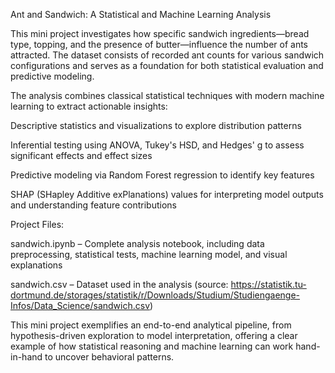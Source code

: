 Ant and Sandwich: A Statistical and Machine Learning Analysis

This mini project investigates how specific sandwich ingredients—bread type, topping, and the presence of butter—influence the number of ants attracted. The dataset consists of recorded ant counts for various sandwich configurations and serves as a foundation for both statistical evaluation and predictive modeling.

The analysis combines classical statistical techniques with modern machine learning to extract actionable insights:

Descriptive statistics and visualizations to explore distribution patterns

Inferential testing using ANOVA, Tukey's HSD, and Hedges' g to assess significant effects and effect sizes

Predictive modeling via Random Forest regression to identify key features

SHAP (SHapley Additive exPlanations) values for interpreting model outputs and understanding feature contributions

Project Files:

sandwich.ipynb – Complete analysis notebook, including data preprocessing, statistical tests, machine learning model, and visual explanations

sandwich.csv – Dataset used in the analysis (source: https://statistik.tu-dortmund.de/storages/statistik/r/Downloads/Studium/Studiengaenge-Infos/Data_Science/sandwich.csv)

This mini project exemplifies an end-to-end analytical pipeline, from hypothesis-driven exploration to model interpretation, offering a clear example of how statistical reasoning and machine learning can work hand-in-hand to uncover behavioral patterns.
